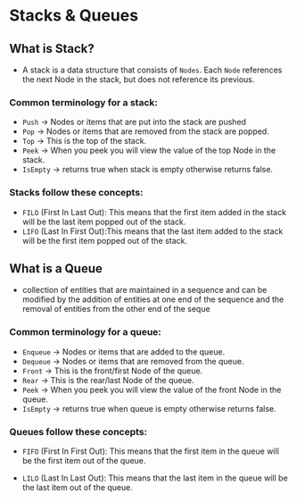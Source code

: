 # Stacks & Queues

## What is Stack?

  - A stack is a data structure that consists of `Nodes`. Each `Node` references the next Node in the stack, but does not reference its previous.

### Common terminology for a stack:

  - `Push` -> Nodes or items that are put into the stack are pushed
  - `Pop` -> Nodes or items that are removed from the stack are popped.
  - `Top` -> This is the top of the stack.
  - `Peek` -> When you peek you will view the value of the top Node in the stack.
  - `IsEmpty` -> returns true when stack is empty otherwise returns false.

### Stacks follow these concepts:

  - `FILO` (First In Last Out): This means that the first item added in the stack will be the last item popped out of the stack.
  - `LIFO` (Last In First Out):This means that the last item added to the stack will be the first item popped out of the stack.

## What is a Queue

  - collection of entities that are maintained in a sequence and can be modified by the addition of entities at one end of the sequence and the removal of entities from the other end of the seque

### Common terminology for a queue:
  - `Enqueue` -> Nodes or items that are added to the queue.
  - `Dequeue` -> Nodes or items that are removed from the queue.
  - `Front` -> This is the front/first Node of the queue.
  - `Rear` -> This is the rear/last Node of the queue.
  - `Peek` -> When you peek you will view the value of the front Node in the queue.
  - `IsEmpty` -> returns true when queue is empty otherwise returns false.

### Queues follow these concepts:

  - `FIFO` (First In First Out): This means that the first item in the queue will be the first item out of the queue.

  - `LILO` (Last In Last Out): This means that the last item in the queue will be the last item out of the queue.